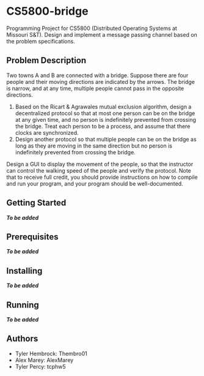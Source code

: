 # CS5800-bridge
Programming Project for CS5800 (Distributed Operating Systems at Missouri S&amp;T). Design and implement a message passing channel based on the problem specifications.

## Problem Description
Two towns A and B are connected with a bridge. Suppose there are four people and their moving directions are indicated by the arrows. The bridge is narrow, and at any time, multiple people cannot pass in the opposite directions.
  1. Based on the Ricart & Agrawales mutual exclusion algorithm, design a decentralized protocol so that at most one person can be on the bridge at any given time, and no person is indefinitely prevented from crossing the bridge. Treat each person to be a process, and assume that there clocks are synchronized.
  2. Design another protocol so that multiple people can be on the bridge as long as they are moving in the same direction but no person is indefinitely prevented from crossing the bridge.

Design a GUI to display the movement of the people, so that the instructor can control the walking speed of the people and verify the protocol. Note that to receive full credit, you should provide instructions on how to compile and run your program, and your program should be well-documented.

## Getting Started
**_To be added_**

## Prerequisites
**_To be added_**

## Installing
**_To be added_**

## Running
**_To be added_**

## Authors
* Tyler Hembrock: Thembro01
* Alex Marey: AlexMarey
* Tyler Percy: tcphw5

